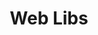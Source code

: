 ---
title: Web Libs
direct_url: http://projects.calebevans.me/web-libs/
categories: fun
description: Create and share custom ‘mad libs’
---